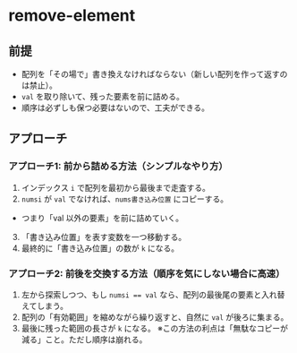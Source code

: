 # remove-element

## 前提

- 配列を「その場で」書き換えなければならない（新しい配列を作って返すのは禁止）。
- `val` を取り除いて、残った要素を前に詰める。
- 順序は必ずしも保つ必要はないので、工夫ができる。

## アプローチ

### アプローチ1: 前から詰める方法（シンプルなやり方）

1. インデックス `i` で配列を最初から最後まで走査する。
2. `numsi` が `val` でなければ、`nums書き込み位置` にコピーする。

- つまり「val 以外の要素」を前に詰めていく。

3. 「書き込み位置」を表す変数を一つ移動する。
4. 最終的に「書き込み位置」の数が `k` になる。

### アプローチ2: 前後を交換する方法（順序を気にしない場合に高速）

1. 左から探索しつつ、もし `numsi == val`
   なら、配列の最後尾の要素と入れ替えてしまう。
2. 配列の「有効範囲」を縮めながら繰り返すと、自然に `val` が後ろに集まる。
3. 最後に残った範囲の長さが `k` になる。
   ※この方法の利点は「無駄なコピーが減る」こと。ただし順序は崩れる。
